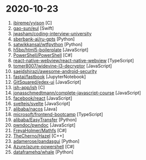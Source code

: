 # 2020-10-23

1. [ibireme/yyjson](https://github.com/ibireme/yyjson "The fastest JSON library in C") [C]
2. [gao-sun/eul](https://github.com/gao-sun/eul "🖥️ macOS status monitoring app written in SwiftUI.") [Swift]
3. [jwasham/coding-interview-university](https://github.com/jwasham/coding-interview-university "A complete computer science study plan to become a software engineer.") 
4. [sberbank-ai/ru-gpts](https://github.com/sberbank-ai/ru-gpts "Russian GPT3 models.") [Python]
5. [satwikkansal/wtfpython](https://github.com/satwikkansal/wtfpython "What the f*ck Python?") [Python]
6. [h5bp/html5-boilerplate](https://github.com/h5bp/html5-boilerplate "A professional front-end template for building fast, robust, and adaptable web apps or sites.") [JavaScript]
7. [PowerShell/PowerShell](https://github.com/PowerShell/PowerShell "PowerShell for every system!") [C#]
8. [react-native-webview/react-native-webview](https://github.com/react-native-webview/react-native-webview "React Native Cross-Platform WebView") [TypeScript]
9. [tomer8007/widevine-l3-decryptor](https://github.com/tomer8007/widevine-l3-decryptor "A Chrome extension that demonstrates bypassing Widevine L3 DRM") [JavaScript]
10. [saeidshirazi/awesome-android-security](https://github.com/saeidshirazi/awesome-android-security "A curated list of Android Security materials and resources For Pentesters and Bug Hunters") 
11. [fastai/fastbook](https://github.com/fastai/fastbook "The fastai book, published as Jupyter Notebooks") [JupyterNotebook]
12. [GitSquared/edex-ui](https://github.com/GitSquared/edex-ui "A cross-platform, customizable science fiction terminal emulator with advanced monitoring & touchscreen support.") [JavaScript]
13. [ish-app/ish](https://github.com/ish-app/ish "Linux shell for iOS") [C]
14. [jonasschmedtmann/complete-javascript-course](https://github.com/jonasschmedtmann/complete-javascript-course "Starter files, final projects and FAQ for my Complete JavaScript course") [JavaScript]
15. [facebook/react](https://github.com/facebook/react "A declarative, efficient, and flexible JavaScript library for building user interfaces.") [JavaScript]
16. [sveltejs/svelte](https://github.com/sveltejs/svelte "Cybernetically enhanced web apps") [JavaScript]
17. [alibaba/nacos](https://github.com/alibaba/nacos "an easy-to-use dynamic service discovery, configuration and service management platform for building cloud native applications.") [Java]
18. [microsoft/frontend-bootcamp](https://github.com/microsoft/frontend-bootcamp "Frontend Workshop from HTML/CSS/JS to TypeScript/React/Redux") [TypeScript]
19. [alibaba/EasyTransfer](https://github.com/alibaba/EasyTransfer "EasyTransfer is designed to make the development of transfer learning in NLP applications easier.") [Python]
20. [pwndoc/pwndoc](https://github.com/pwndoc/pwndoc "Pentest Report Generator") [JavaScript]
21. [FreyaHolmer/Mathfs](https://github.com/FreyaHolmer/Mathfs "Expanded Math Functionality for Unity") [C#]
22. [TheCherno/Hazel](https://github.com/TheCherno/Hazel "Hazel Engine") [C++]
23. [adamerose/pandasgui](https://github.com/adamerose/pandasgui "A GUI for Pandas DataFrames") [Python]
24. [Azure/azure-powershell](https://github.com/Azure/azure-powershell "Microsoft Azure PowerShell") [C#]
25. [dataframehq/whale](https://github.com/dataframehq/whale "🐳 The stupidly simple data discovery tool.") [Python]
